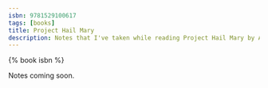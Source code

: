```yaml
---
isbn: 9781529100617
tags: [books]
title: Project Hail Mary
description: Notes that I've taken while reading Project Hail Mary by Andy Weir.
---
```


{% book isbn %}

Notes coming soon.
